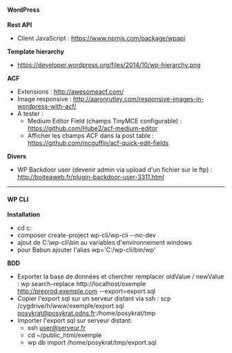 #### WordPress

**Rest API**
- Client JavaScript : https://www.npmjs.com/package/wpapi

**Template hierarchy**
- https://developer.wordpress.org/files/2014/10/wp-hierarchy.png

**ACF**
- Extensions : http://awesomeacf.com/
- Image responsive : http://aaronrutley.com/responsive-images-in-wordpress-with-acf/
- A tester : 
  - Medium Editor Field (champs TinyMCE configurable) : https://github.com/Hube2/acf-medium-editor
  - Afficher les champs ACF dans la post table : https://github.com/mcguffin/acf-quick-edit-fields

**Divers**
- WP Backdoor user (devenir admin via upload d'un fichier sur le ftp) : http://boiteaweb.fr/plugin-backdoor-user-3311.html
---
#### WP CLI
**Installation**
  - cd c:
  - composer create-project wp-cli/wp-cli --no-dev
  - ajout de C:\wp-cli\bin au variables d'environnement windows
  - pour Babun ajouter l'alias wp='C:/wp-cli/bin/wp'

**BDD**
- Exporter la base de données et chercher remplacer oldValue / newValue : wp search-replace http://localhost/exemple http://preprod.exemple.com --export=export.sql
- Copier l'export sql sur un serveur distant via ssh : scp /cygdrive/h/www/exemple/export.sql posykrat@posykrat.odns.fr:/home/posykrat/tmp
- Importer l'export sql sur serveur distant:
  - ssh user@serveur.fr
  - cd ~/public_html/exemple
  - wp db import /home/posykrat/tmp/export.sql
